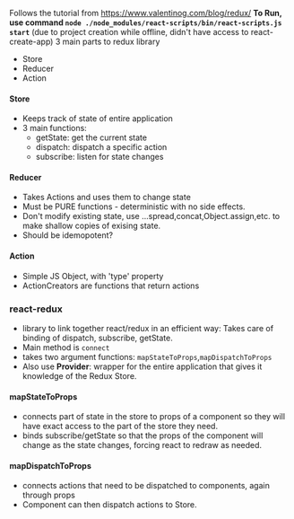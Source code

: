 Follows the tutorial from https://www.valentinog.com/blog/redux/
__To Run, use command `node ./node_modules/react-scripts/bin/react-scripts.js start`__ (due to project creation while offline, didn't have access to react-create-app)
3 main parts to redux library
- Store
- Reducer
- Action

#### Store
- Keeps track of state of entire application
- 3 main functions:
	- getState: get the current state
	- dispatch: dispatch a specific action
	- subscribe: listen for state changes

#### Reducer
- Takes Actions and uses them to change state
- Must be PURE functions - deterministic with no side effects.
- Don't modify existing state, use ...spread,concat,Object.assign,etc. to make shallow copies of exising state.
- Should be idemopotent?

#### Action
- Simple JS Object, with 'type' property
- ActionCreators are functions that return actions


### react-redux
- library to link together react/redux in an efficient way: Takes care of binding of dispatch, subscribe, getState.
- Main method is `connect`
- takes two argument functions: `mapStateToProps`,`mapDispatchToProps`
- Also use __Provider__: wrapper for the entire application that gives it knowledge of the Redux Store.

#### mapStateToProps
- connects part of state in the store to props of a component so they will have exact access to the part of the store they need.
- binds subscribe/getState so that the props of the component will change as the state changes, forcing react to redraw as needed.

#### mapDispatchToProps
- connects actions that need to be dispatched to components, again through props
- Component can then dispatch actions to Store.